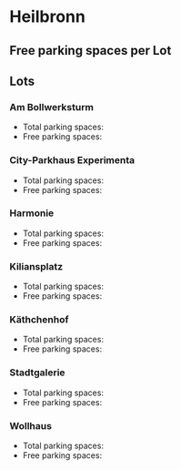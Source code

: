 
# Heilbronn

## Free parking spaces per Lot

<WorldMap>
  <Marker lat="49.146106" lon="9.216159" labelTopic="parken-dd/parken-dd/Heilbronn/heilbronnambollwerksturm/free" linkTopic="parken-dd/parken-dd/Heilbronn/heilbronnambollwerksturm" />
  <Marker lat="49.143647" lon="9.213191" labelTopic="parken-dd/parken-dd/Heilbronn/heilbronncityparkhausexperimenta/free" linkTopic="parken-dd/parken-dd/Heilbronn/heilbronncityparkhausexperimenta" />
  <Marker lat="49.142295" lon="9.225386" labelTopic="parken-dd/parken-dd/Heilbronn/heilbronnharmonie/free" linkTopic="parken-dd/parken-dd/Heilbronn/heilbronnharmonie" />
  <Marker lat="49.14117" lon="9.220854" labelTopic="parken-dd/parken-dd/Heilbronn/heilbronnkiliansplatz/free" linkTopic="parken-dd/parken-dd/Heilbronn/heilbronnkiliansplatz" />
  <Marker lat="49.143207" lon="9.21755" labelTopic="parken-dd/parken-dd/Heilbronn/heilbronnkaethchenhof/free" linkTopic="parken-dd/parken-dd/Heilbronn/heilbronnkaethchenhof" />
  <Marker lat="49.140119" lon="9.216804" labelTopic="parken-dd/parken-dd/Heilbronn/heilbronnstadtgalerie/free" linkTopic="parken-dd/parken-dd/Heilbronn/heilbronnstadtgalerie" />
  <Marker lat="49.139792" lon="9.220889" labelTopic="parken-dd/parken-dd/Heilbronn/heilbronnwollhaus/free" linkTopic="parken-dd/parken-dd/Heilbronn/heilbronnwollhaus" />
</WorldMap>

## Lots

### Am Bollwerksturm

* Total parking spaces: <Value topic="parken-dd/parken-dd/Heilbronn/heilbronnambollwerksturm/total"/>
* Free parking spaces: <Value topic="parken-dd/parken-dd/Heilbronn/heilbronnambollwerksturm/free"/>


### City-Parkhaus Experimenta

* Total parking spaces: <Value topic="parken-dd/parken-dd/Heilbronn/heilbronncityparkhausexperimenta/total"/>
* Free parking spaces: <Value topic="parken-dd/parken-dd/Heilbronn/heilbronncityparkhausexperimenta/free"/>


### Harmonie

* Total parking spaces: <Value topic="parken-dd/parken-dd/Heilbronn/heilbronnharmonie/total"/>
* Free parking spaces: <Value topic="parken-dd/parken-dd/Heilbronn/heilbronnharmonie/free"/>


### Kiliansplatz

* Total parking spaces: <Value topic="parken-dd/parken-dd/Heilbronn/heilbronnkiliansplatz/total"/>
* Free parking spaces: <Value topic="parken-dd/parken-dd/Heilbronn/heilbronnkiliansplatz/free"/>


### Käthchenhof

* Total parking spaces: <Value topic="parken-dd/parken-dd/Heilbronn/heilbronnkaethchenhof/total"/>
* Free parking spaces: <Value topic="parken-dd/parken-dd/Heilbronn/heilbronnkaethchenhof/free"/>


### Stadtgalerie

* Total parking spaces: <Value topic="parken-dd/parken-dd/Heilbronn/heilbronnstadtgalerie/total"/>
* Free parking spaces: <Value topic="parken-dd/parken-dd/Heilbronn/heilbronnstadtgalerie/free"/>


### Wollhaus

* Total parking spaces: <Value topic="parken-dd/parken-dd/Heilbronn/heilbronnwollhaus/total"/>
* Free parking spaces: <Value topic="parken-dd/parken-dd/Heilbronn/heilbronnwollhaus/free"/>

